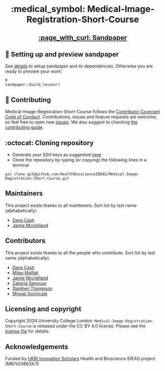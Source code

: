 <div style="text-align: center;" align="center">
  <h1> :medical_symbol:  Medical-Image-Registration-Short-Course </h1>
  <h2> <a href="https://healthbioscienceideas.github.io/Medical-Image-Registration-Short-Course/">:page_with_curl: Sandpaper</a> </h2>
</div>

## :nut_and_bolt: Setting up and preview sandpaper 
See [details](_setting_up) to setup sandpaper and its dependencies. Otherwise you are ready to preview your work:
```
R
sandpaper::build_lesson()
```

## 🤝 Contributing
Medical-Image-Registration-Short-Course follows the [Contributor Covenant Code of Conduct](CODE_OF_CONDUCT.md).
Contributions, issues and feature requests are welcome, so feel free to open new [issues](https://github.com/HealthBioscienceIDEAS/Medical-Image-Registration-Short-Course/issues/new/choose).
We also suggest to checking [the contributing guide](CONTRIBUTING.md).

## :octocat: Cloning repository
* Generate your SSH keys as suggested [here](https://docs.github.com/en/github/authenticating-to-github/generating-a-new-ssh-key-and-adding-it-to-the-ssh-agent)
* Clone the repository by typing (or copying) the following lines in a terminal
```
git clone git@github.com:HealthBioscienceIDEAS/Medical-Image-Registration-Short-Course.git
```

## Maintainers
This project exists thanks to all mainteners. Sort list by last name (alphabetically). 
* [Dave Cash](https://github.com/davecash75)
* [Jamie Mcclelland](https://github.com/jamie-mcclelland)

## Contributors
This project exists thanks to all the people who contribute. Sort list by last name (alphabetically). 
* [Dave Cash](https://github.com/davecash75)
* [Milan Malfait](https://github.com/milanmlft)
* [Jamie Mcclelland](https://github.com/jamie-mcclelland)
* [Zakaria Senousy](https://github.com/zsenousy)
* [Stephen Thompson](https://github.com/thompson318)
* [Miguel Xochicale](https://github.com/mxochicale)

## Licensing and copyright
Copyright 2024 University College London.
`Medical-Image-Registration-Short-Course` is released under the  CC BY 4.0 license.
Please see the [license file](LICENSE.md) for details.

## Acknowledgements
Funded by [UKRI Innovation Scholars](https://www.ukri.org/opportunity/innovation-scholars-data-science-training-in-health-bioscience/) Health and Bioscience IDEAS project (MR/V03863X/1)
